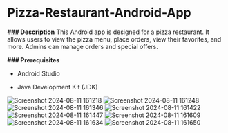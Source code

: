 ﻿# Pizza-Restaurant-Android-App
**### Description**
This Android app is designed for a pizza restaurant. It allows users to view the pizza menu, place orders, view their favorites, and more. Admins can manage orders and special offers.

**### Prerequisites**

- Android Studio

- Java Development Kit (JDK)

![Screenshot 2024-08-11 161218](https://github.com/user-attachments/assets/4bb9663f-7851-470f-b9d4-160b61a35b2c)
![Screenshot 2024-08-11 161248](https://github.com/user-attachments/assets/5b303841-90ba-4a15-910a-f1d3186d8b90)
![Screenshot 2024-08-11 161346](https://github.com/user-attachments/assets/db4fe38e-f094-4412-890a-8b26921f7a07)
![Screenshot 2024-08-11 161422](https://github.com/user-attachments/assets/d4d5df9e-e9dd-454b-b097-62adc81ff05f)
![Screenshot 2024-08-11 161447](https://github.com/user-attachments/assets/ea3f9a25-59cf-4599-929d-0600b2632c99)
![Screenshot 2024-08-11 161609](https://github.com/user-attachments/assets/be5c993e-9745-46f4-871d-1e89a276ccf3)
![Screenshot 2024-08-11 161634](https://github.com/user-attachments/assets/094911a7-6ff6-4754-a490-4d34aef66dbf)
![Screenshot 2024-08-11 161650](https://github.com/user-attachments/assets/5dceb1dd-46d0-4ab6-be7b-10315871c424)
